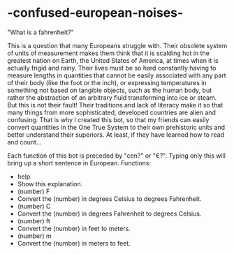 # -confused-european-noises-

"What is a fahrenheit?"

This is a question that many Europeans struggle with. Their obsolete system of units of measurement makes them think that it is scalding hot in the greatest nation on Earth, the United States of America, at times when it is actually frigid and rainy. Their lives must be so hard constantly having to measure lengths in quantities that cannot be easily associated with any part of their body (like the foot or the inch), or expressing temperatures in something not based on tangible objects, such as the human body, but rather the abstraction of an arbitrary fluid transforming into ice or steam. But this is not their fault! Their traditions and lack of literacy make it so that many things from more sophisticated, developed countries are alien and confusing. That is why I created this bot, so that my friends can easily convert quantities in the One True System to their own prehistoric units and better understand their superiors. At least, if they have learned how to read and count...

Each function of this bot is preceded by "cen?" or "€?". Typing only this will bring up a short sentence in European.
Functions:
-  help
-    Show this explanation.
-  (number) F
-    Convert the (number) in degrees Celsius to degrees Fahrenheit.
-  (number) C
-    Convert the (number) in degrees Fahrenheit to degrees Celsius.
-  (number) ft
-    Convert the (number) in feet to meters.
-  (number) m
-    Convert the (number) in meters to feet.
